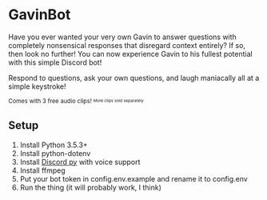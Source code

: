 # GavinBot

Have you ever wanted your very own Gavin to answer questions with completely nonsensical responses that disregard context entirely? If so, then look no further! You can now experience Gavin to his fullest potential with this simple Discord bot!

Respond to questions, ask your own questions, and laugh maniacally all at a simple keystroke!

<sub>Comes with 3 free audio clips! </sub> <sub><sup><sub>More clips sold separately</sub></sup></sub> 

## Setup
1. Install Python 3.5.3+
2. Install python-dotenv
3. Install [Discord py](https://discordpy.readthedocs.io/en/latest/intro.html) with voice support
4. Install ffmpeg
5. Put your bot token in config.env.example and rename it to config.env
6. Run the thing (it will probably work, I think)
